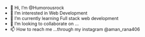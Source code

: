 - 👋 Hi, I’m @Humorousrock
- 👀 I’m interested in Web Development 
- 🌱 I’m currently learning Full stack web development
- 💞️ I’m looking to collaborate on ...
- 📫 How to reach me ...through my instagram @aman_rana406

<!---
Humorousrock/Humorousrock is a ✨ special ✨ repository because its `README.md` (this file) appears on your GitHub profile.
You can click the Preview link to take a look at your changes.
--->

